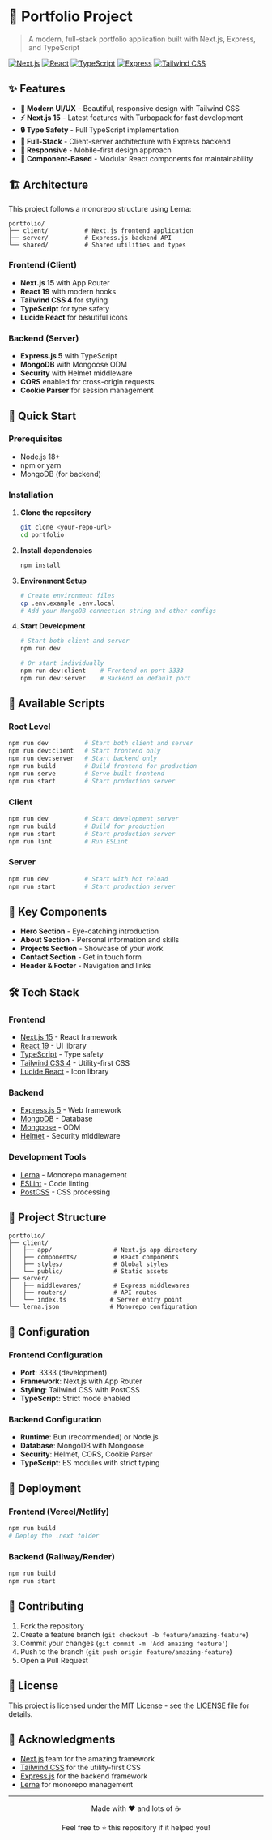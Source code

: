# 🚀 Portfolio Project

> A modern, full-stack portfolio application built with Next.js, Express, and TypeScript

[![Next.js](https://img.shields.io/badge/Next.js-15.4.6-black?style=for-the-badge&logo=next.js)](https://nextjs.org/)
[![React](https://img.shields.io/badge/React-19.1.0-blue?style=for-the-badge&logo=react)](https://reactjs.org/)
[![TypeScript](https://img.shields.io/badge/TypeScript-5.0-blue?style=for-the-badge&logo=typescript)](https://www.typescriptlang.org/)
[![Express](https://img.shields.io/badge/Express-5.1.0-green?style=for-the-badge&logo=express)](https://expressjs.com/)
[![Tailwind CSS](https://img.shields.io/badge/Tailwind_CSS-4.0-38B2AC?style=for-the-badge&logo=tailwind-css)](https://tailwindcss.com/)

## ✨ Features

- **🎨 Modern UI/UX** - Beautiful, responsive design with Tailwind CSS
- **⚡ Next.js 15** - Latest features with Turbopack for fast development
- **🔒 Type Safety** - Full TypeScript implementation
- **🚀 Full-Stack** - Client-server architecture with Express backend
- **📱 Responsive** - Mobile-first design approach
- **🎯 Component-Based** - Modular React components for maintainability

## 🏗️ Architecture

This project follows a monorepo structure using Lerna:

```
portfolio/
├── client/          # Next.js frontend application
├── server/          # Express.js backend API
└── shared/          # Shared utilities and types
```

### Frontend (Client)
- **Next.js 15** with App Router
- **React 19** with modern hooks
- **Tailwind CSS 4** for styling
- **TypeScript** for type safety
- **Lucide React** for beautiful icons

### Backend (Server)
- **Express.js 5** with TypeScript
- **MongoDB** with Mongoose ODM
- **Security** with Helmet middleware
- **CORS** enabled for cross-origin requests
- **Cookie Parser** for session management

## 🚀 Quick Start

### Prerequisites
- Node.js 18+ 
- npm or yarn
- MongoDB (for backend)

### Installation

1. **Clone the repository**
   ```bash
   git clone <your-repo-url>
   cd portfolio
   ```

2. **Install dependencies**
   ```bash
   npm install
   ```

3. **Environment Setup**
   ```bash
   # Create environment files
   cp .env.example .env.local
   # Add your MongoDB connection string and other configs
   ```

4. **Start Development**
   ```bash
   # Start both client and server
   npm run dev
   
   # Or start individually
   npm run dev:client    # Frontend on port 3333
   npm run dev:server    # Backend on default port
   ```

## 📱 Available Scripts

### Root Level
```bash
npm run dev          # Start both client and server
npm run dev:client   # Start frontend only
npm run dev:server   # Start backend only
npm run build        # Build frontend for production
npm run serve        # Serve built frontend
npm run start        # Start production server
```

### Client
```bash
npm run dev          # Start development server
npm run build        # Build for production
npm run start        # Start production server
npm run lint         # Run ESLint
```

### Server
```bash
npm run dev          # Start with hot reload
npm run start        # Start production server
```

## 🌟 Key Components

- **Hero Section** - Eye-catching introduction
- **About Section** - Personal information and skills
- **Projects Section** - Showcase of your work
- **Contact Section** - Get in touch form
- **Header & Footer** - Navigation and links

## 🛠️ Tech Stack

### Frontend
- [Next.js 15](https://nextjs.org/) - React framework
- [React 19](https://reactjs.org/) - UI library
- [TypeScript](https://www.typescriptlang.org/) - Type safety
- [Tailwind CSS 4](https://tailwindcss.com/) - Utility-first CSS
- [Lucide React](https://lucide.dev/) - Icon library

### Backend
- [Express.js 5](https://expressjs.com/) - Web framework
- [MongoDB](https://www.mongodb.com/) - Database
- [Mongoose](https://mongoosejs.com/) - ODM
- [Helmet](https://helmetjs.github.io/) - Security middleware

### Development Tools
- [Lerna](https://lerna.js.org/) - Monorepo management
- [ESLint](https://eslint.org/) - Code linting
- [PostCSS](https://postcss.org/) - CSS processing

## 📁 Project Structure

```
portfolio/
├── client/
│   ├── app/                 # Next.js app directory
│   ├── components/          # React components
│   ├── styles/              # Global styles
│   └── public/              # Static assets
├── server/
│   ├── middlewares/         # Express middlewares
│   ├── routers/             # API routes
│   └── index.ts            # Server entry point
└── lerna.json              # Monorepo configuration
```

## 🔧 Configuration

### Frontend Configuration
- **Port**: 3333 (development)
- **Framework**: Next.js with App Router
- **Styling**: Tailwind CSS with PostCSS
- **TypeScript**: Strict mode enabled

### Backend Configuration
- **Runtime**: Bun (recommended) or Node.js
- **Database**: MongoDB with Mongoose
- **Security**: Helmet, CORS, Cookie Parser
- **TypeScript**: ES modules with strict typing

## 🚀 Deployment

### Frontend (Vercel/Netlify)
```bash
npm run build
# Deploy the .next folder
```

### Backend (Railway/Render)
```bash
npm run build
npm run start
```

## 🤝 Contributing

1. Fork the repository
2. Create a feature branch (`git checkout -b feature/amazing-feature`)
3. Commit your changes (`git commit -m 'Add amazing feature'`)
4. Push to the branch (`git push origin feature/amazing-feature`)
5. Open a Pull Request

## 📄 License

This project is licensed under the MIT License - see the [LICENSE](LICENSE) file for details.

## 🙏 Acknowledgments

- [Next.js](https://nextjs.org/) team for the amazing framework
- [Tailwind CSS](https://tailwindcss.com/) for the utility-first CSS
- [Express.js](https://expressjs.com/) for the backend framework
- [Lerna](https://lerna.js.org/) for monorepo management

---

<div align="center">
  <p>Made with ❤️ and lots of ☕</p>
  <p>Feel free to ⭐ this repository if it helped you!</p>
</div>
